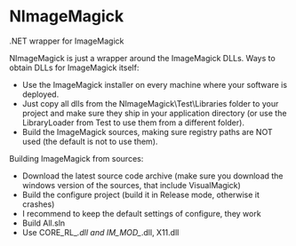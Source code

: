 NImageMagick
============

.NET wrapper for ImageMagick

NImageMagick is just a wrapper around the ImageMagick DLLs. Ways to obtain DLLs for ImageMagick itself:
- Use the ImageMagick installer on every machine where your software is deployed.
- Just copy all dlls from the NImageMagick\Test\Libraries folder to your project and make sure they ship in your application directory (or use the LibraryLoader from Test to use them from a different folder).
- Build the ImageMagick sources, making sure registry paths are NOT used (the default is not to use them).

Building ImageMagick from sources:
- Download the latest source code archive (make sure you download the windows version of the sources, that include VisualMagick)
- Build the configure project (build it in Release mode, otherwise it crashes)
- I recommend to keep the default settings of configure, they work
- Build All.sln
- Use CORE_RL_*.dll and IM_MOD_*.dll, X11.dll